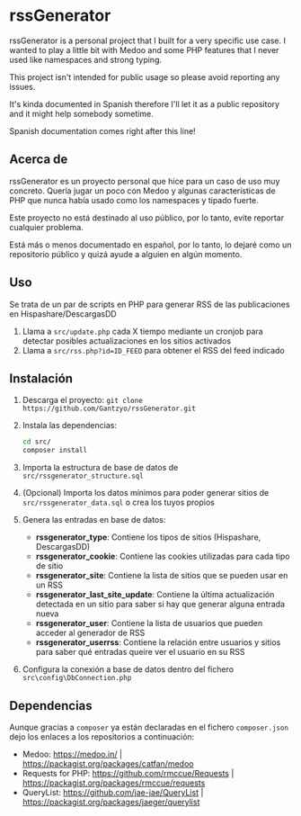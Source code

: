 # rssGenerator

rssGenerator is a personal project that I built for a very specific use case. I wanted to play a little bit with Medoo and some PHP features that I never used like namespaces and strong typing.

This project isn't intended for public usage so please avoid reporting any issues.

It's kinda documented in Spanish therefore I'll let it as a public repository and it might help somebody sometime.

Spanish documentation comes right after this line!

## Acerca de

rssGenerator es un proyecto personal que hice para un caso de uso muy concreto. Quería jugar un poco con Medoo y algunas características de PHP que nunca había usado como los namespaces y tipado fuerte.

Este proyecto no está destinado al uso público, por lo tanto, evite reportar cualquier problema.

Está más o menos documentado en español, por lo tanto, lo dejaré como un repositorio público y quizá ayude a alguien en algún momento.

## Uso

Se trata de un par de scripts en PHP para generar RSS de las publicaciones en Hispashare/DescargasDD

1. Llama a `src/update.php` cada X tiempo mediante un cronjob para detectar posibles actualizaciones en los sitios activados
2. Llama a `src/rss.php?id=ID_FEED` para obtener el RSS del feed indicado

## Instalación

1. Descarga el proyecto: `git clone https://github.com/Gantzyo/rssGenerator.git`
2. Instala las dependencias:

    ```bash
    cd src/
    composer install
    ```

3. Importa la estructura de base de datos de `src/rssgenerator_structure.sql`
4. (Opcional) Importa los datos mínimos para poder generar sitios de `src/rssgenerator_data.sql` o crea los tuyos propios
5. Genera las entradas en base de datos:
    * **rssgenerator_type**: Contiene los tipos de sitios (Hispashare, DescargasDD)
    * **rssgenerator_cookie**: Contiene las cookies utilizadas para cada tipo de sitio
    * **rssgenerator_site**: Contiene la lista de sitios que se pueden usar en un RSS
    * **rssgenerator_last_site_update**: Contiene la última actualización detectada en un sitio para saber si hay que generar alguna entrada nueva
    * **rssgenerator_user**: Contiene la lista de usuarios que pueden acceder al generador de RSS
    * **rssgenerator_userrss**: Contiene la relación entre usuarios y sitios para saber qué entradas queire ver el usuario en su RSS
6. Configura la conexión a base de datos dentro del fichero `src\config\DbConnection.php`

## Dependencias

Aunque gracias a `composer` ya están declaradas en el fichero `composer.json` dejo los enlaces a los repositorios a continuación:

* Medoo: <https://medoo.in/> | <https://packagist.org/packages/catfan/medoo>
* Requests for PHP: <https://github.com/rmccue/Requests> | <https://packagist.org/packages/rmccue/requests>
* QueryList: <https://github.com/jae-jae/QueryList> | <https://packagist.org/packages/jaeger/querylist>